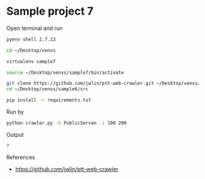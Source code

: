 # Sample project 7

Open terminal and run

```bash
pyenv shell 2.7.13

cd ~/Desktop/venvs

virtualenv sample7

source ~/Desktop/venvs/sample7/bin/activate

git clone https://github.com/jwlin/ptt-web-crawler.git ~/Desktop/venvs/sample6/src
cd ~/Desktop/venvs/sample6/src

pip install -r requirements.txt
```

Run by

```bash
python crawler.py -b PublicServan -i 100 200
```

Output

```
?
```

References

* https://github.com/jwlin/ptt-web-crawler
